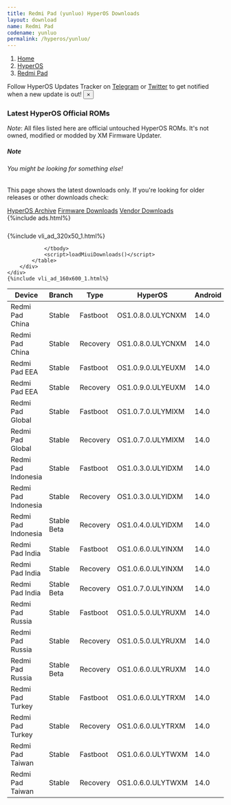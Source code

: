 ```yaml
---
title: Redmi Pad (yunluo) HyperOS Downloads
layout: download
name: Redmi Pad
codename: yunluo
permalink: /hyperos/yunluo/
---
```

<nav aria-label="breadcrumb">
    <ol class="breadcrumb">
        <li class="breadcrumb-item"><a href="/">Home</a></li>
        <li class="breadcrumb-item"><a href="/hyperos/">HyperOS</a></li>
        <li class="breadcrumb-item active" aria-current="page"><a href="/hyperos/yunluo/">Redmi Pad</a></li>
    </ol>
</nav>
<div class="alert alert-primary alert-dismissible fade show" role="alert">
    Follow HyperOS Updates Tracker on <a href="https://t.me/MIUIUpdatesTracker" class="alert-link">Telegram</a>
     or <a href="https://twitter.com/MiFwUpdater" class="alert-link">Twitter</a> to get notified when a new update is out!
    <button type="button" class="close" data-dismiss="alert" aria-label="Close">
        <span aria-hidden="true">&times;</span>
    </button>
</div>

### Latest HyperOS Official ROMs
*Note*: All files listed here are official untouched HyperOS ROMs. It's not owned, modified or modded by XM Firmware Updater.
<div class="card">
  <div class="card-body">
    <h5 class="card-title">Note</h5>
    <h6 class="card-subtitle mb-2 text-muted">You might be looking for something else!</h6>
    <p class="card-text">This page shows the latest downloads only.
     If you're looking for older releases or other downloads check:</p>
    <a href="/archive/hyperos/yunluo/" class="card-link">HyperOS Archive</a>
    <a href="/firmware/yunluo/" class="card-link">Firmware Downloads</a>
    <a href="/vendor/yunluo/" class="card-link">Vendor Downloads</a>
  </div>
</div>
{%include ads.html%}
<div class="row justify-content-center">
    <div class="col-10">
        <div class="table-responsive-md" style="margin-top: 25px;">
            {%include vli_ad_320x50_1.html%}
            <table id="miui" class="display dt-responsive nowrap compact table table-striped table-hover table-sm">
                <thead class="thead-dark">
                    <tr>
                        <th data-ref="device">Device</th>
                        <th data-ref="branch">Branch</th>
                        <th data-ref="type">Type</th>
                        <th data-ref="miui">HyperOS</th>
                        <th data-ref="android">Android</th>
                        <th data-ref="size">Size</th>
                        <th data-ref="size">Date</th>
                        <th data-ref="link">Link</th>
                    </tr>
                </thead>
                <tbody>
                <tr><td>Redmi Pad China</td><td>Stable</td><td>Fastboot</td><td>OS1.0.8.0.ULYCNXM</td><td>14.0</td><td>5.1 GB</td><td>2024-10-28</td><td><a href="/hyperos/yunluo/stable/OS1.0.8.0.ULYCNXM/">Download</a></td></tr>
<tr><td>Redmi Pad China</td><td>Stable</td><td>Recovery</td><td>OS1.0.8.0.ULYCNXM</td><td>14.0</td><td>4.3 GB</td><td>2024-11-14</td><td><a href="/hyperos/yunluo/stable/OS1.0.8.0.ULYCNXM/">Download</a></td></tr>
<tr><td>Redmi Pad EEA</td><td>Stable</td><td>Fastboot</td><td>OS1.0.9.0.ULYEUXM</td><td>14.0</td><td>4.7 GB</td><td>2024-12-03</td><td><a href="/hyperos/yunluo/stable/OS1.0.9.0.ULYEUXM/">Download</a></td></tr>
<tr><td>Redmi Pad EEA</td><td>Stable</td><td>Recovery</td><td>OS1.0.9.0.ULYEUXM</td><td>14.0</td><td>4.2 GB</td><td>2024-12-20</td><td><a href="/hyperos/yunluo/stable/OS1.0.9.0.ULYEUXM/">Download</a></td></tr>
<tr><td>Redmi Pad Global</td><td>Stable</td><td>Fastboot</td><td>OS1.0.7.0.ULYMIXM</td><td>14.0</td><td>4.8 GB</td><td>2024-12-03</td><td><a href="/hyperos/yunluo/stable/OS1.0.7.0.ULYMIXM/">Download</a></td></tr>
<tr><td>Redmi Pad Global</td><td>Stable</td><td>Recovery</td><td>OS1.0.7.0.ULYMIXM</td><td>14.0</td><td>4.2 GB</td><td>2024-12-20</td><td><a href="/hyperos/yunluo/stable/OS1.0.7.0.ULYMIXM/">Download</a></td></tr>
<tr><td>Redmi Pad Indonesia</td><td>Stable</td><td>Fastboot</td><td>OS1.0.3.0.ULYIDXM</td><td>14.0</td><td>4.7 GB</td><td>2024-10-30</td><td><a href="/hyperos/yunluo/stable/OS1.0.3.0.ULYIDXM/">Download</a></td></tr>
<tr><td>Redmi Pad Indonesia</td><td>Stable</td><td>Recovery</td><td>OS1.0.3.0.ULYIDXM</td><td>14.0</td><td>4.2 GB</td><td>2024-11-14</td><td><a href="/hyperos/yunluo/stable/OS1.0.3.0.ULYIDXM/">Download</a></td></tr>
<tr><td>Redmi Pad Indonesia</td><td>Stable Beta</td><td>Recovery</td><td>OS1.0.4.0.ULYIDXM</td><td>14.0</td><td>4.2 GB</td><td>2025-02-07</td><td><a href="/hyperos/yunluo/stable beta/OS1.0.4.0.ULYIDXM/">Download</a></td></tr>
<tr><td>Redmi Pad India</td><td>Stable</td><td>Fastboot</td><td>OS1.0.6.0.ULYINXM</td><td>14.0</td><td>4.5 GB</td><td>2024-10-30</td><td><a href="/hyperos/yunluo/stable/OS1.0.6.0.ULYINXM/">Download</a></td></tr>
<tr><td>Redmi Pad India</td><td>Stable</td><td>Recovery</td><td>OS1.0.6.0.ULYINXM</td><td>14.0</td><td>4.1 GB</td><td>2024-11-14</td><td><a href="/hyperos/yunluo/stable/OS1.0.6.0.ULYINXM/">Download</a></td></tr>
<tr><td>Redmi Pad India</td><td>Stable Beta</td><td>Recovery</td><td>OS1.0.7.0.ULYINXM</td><td>14.0</td><td>4.1 GB</td><td>2025-02-07</td><td><a href="/hyperos/yunluo/stable beta/OS1.0.7.0.ULYINXM/">Download</a></td></tr>
<tr><td>Redmi Pad Russia</td><td>Stable</td><td>Fastboot</td><td>OS1.0.5.0.ULYRUXM</td><td>14.0</td><td>4.9 GB</td><td>2024-10-30</td><td><a href="/hyperos/yunluo/stable/OS1.0.5.0.ULYRUXM/">Download</a></td></tr>
<tr><td>Redmi Pad Russia</td><td>Stable</td><td>Recovery</td><td>OS1.0.5.0.ULYRUXM</td><td>14.0</td><td>4.1 GB</td><td>2024-11-14</td><td><a href="/hyperos/yunluo/stable/OS1.0.5.0.ULYRUXM/">Download</a></td></tr>
<tr><td>Redmi Pad Russia</td><td>Stable Beta</td><td>Recovery</td><td>OS1.0.6.0.ULYRUXM</td><td>14.0</td><td>4.1 GB</td><td>2025-02-07</td><td><a href="/hyperos/yunluo/stable beta/OS1.0.6.0.ULYRUXM/">Download</a></td></tr>
<tr><td>Redmi Pad Turkey</td><td>Stable</td><td>Fastboot</td><td>OS1.0.6.0.ULYTRXM</td><td>14.0</td><td>4.6 GB</td><td>2024-12-03</td><td><a href="/hyperos/yunluo/stable/OS1.0.6.0.ULYTRXM/">Download</a></td></tr>
<tr><td>Redmi Pad Turkey</td><td>Stable</td><td>Recovery</td><td>OS1.0.6.0.ULYTRXM</td><td>14.0</td><td>4.1 GB</td><td>2024-12-20</td><td><a href="/hyperos/yunluo/stable/OS1.0.6.0.ULYTRXM/">Download</a></td></tr>
<tr><td>Redmi Pad Taiwan</td><td>Stable</td><td>Fastboot</td><td>OS1.0.6.0.ULYTWXM</td><td>14.0</td><td>4.6 GB</td><td>2024-12-03</td><td><a href="/hyperos/yunluo/stable/OS1.0.6.0.ULYTWXM/">Download</a></td></tr>
<tr><td>Redmi Pad Taiwan</td><td>Stable</td><td>Recovery</td><td>OS1.0.6.0.ULYTWXM</td><td>14.0</td><td>4.0 GB</td><td>2024-12-20</td><td><a href="/hyperos/yunluo/stable/OS1.0.6.0.ULYTWXM/">Download</a></td></tr>

                </tbody>
                <script>loadMiuiDownloads()</script>
            </table>
        </div>
    </div>
    {%include vli_ad_160x600_1.html%}
</div>
